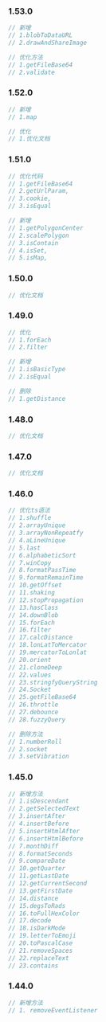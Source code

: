 <!--
 * @Author: zhangce
 * @Date: 2023-01-06 16:41:02
 * @Email: zhangce@fengmap.com
 * @LastEditTime: 2023-01-29 10:22:08
 * @LastEditors: zhangce
 * @LastEditorsEmail: zhangce@fengmap.com
 * @Description:
 *  Copyright: Copyright 2014 - 2022, FengMap, Ltd. All rights reserved.
-->

### 1.53.0

```js
// 新增
// 1.blobToDataURL
// 2.drawAndShareImage

// 优化方法
// 1.getFileBase64
// 2.validate
```

### 1.52.0

```js
// 新增
// 1.map

// 优化
// 1.优化文档
```

### 1.51.0

```js
// 优化代码
// 1.getFileBase64
// 2.getUrlParam,
// 3.cookie,
// 3.isEqual

// 新增
// 1.getPolygonCenter
// 2.scalePolygon
// 3.isContain
// 4.isSet,
// 5.isMap,
```

### 1.50.0

```js
// 优化文档
```

### 1.49.0

```js
// 优化
// 1.forEach
// 2.filter

// 新增
// 1.isBasicType
// 2.isEqual

// 删除
// 1.getDistance
```

### 1.48.0

```js
// 优化文档
```

### 1.47.0

```js
// 优化文档
```

### 1.46.0

```js
// 优化ts语法
// 1.shuffle
// 2.arrayUnique
// 3.arrayNonRepeatfy
// 4.aLineUnique
// 5.last
// 6.alphabeticSort
// 7.winCopy
// 8.formatPassTime
// 9.formatRemainTime
// 10.getOffset
// 11.shaking
// 12.stopPropagation
// 13.hasClass
// 14.downBlob
// 15.forEach
// 16.filter
// 17.calcDistance
// 18.lonLatToMercator
// 19.mercatorToLonlat
// 20.orient
// 21.cloneDeep
// 22.values
// 23.stringfyQueryString
// 24.Socket
// 25.getFileBase64
// 26.throttle
// 27.debounce
// 28.fuzzyQuery

// 删除方法
// 1.numberRoll
// 2.socket
// 3.setVibration
```

### 1.45.0

```js
// 新增方法
// 1.isDescendant
// 2.getSelectedText
// 3.insertAfter
// 4.insertBefore
// 5.insertHtmlAfter
// 6.insertHtmlBefore
// 7.monthDiff
// 8.formatSeconds
// 9.compareDate
// 10.getQuarter
// 11.getLastDate
// 12.getCurrentSecond
// 13.getFirstDate
// 14.distance
// 15.degsToRads
// 16.toFullHexColor
// 17.decode
// 18.isDarkMode
// 19.letterToEmoji
// 20.toPascalCase
// 21.removeSpaces
// 22.replaceText
// 23.contains
```

### 1.44.0

```js
// 新增方法
// 1. removeEventListener
```
